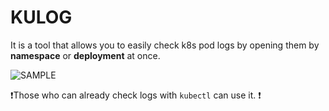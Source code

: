 # KULOG

It is a tool that allows you to easily check k8s pod logs by opening them by <b>namespace</b> or <b>deployment</b> at once.

![SAMPLE](https://user-images.githubusercontent.com/5800440/221364624-71f17db1-d685-49e4-9049-15eb1a4b4ed8.png)

❗️Those who can already check logs with `kubectl` can use it. ❗

